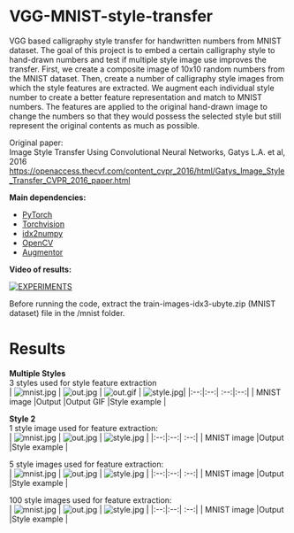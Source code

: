 # VGG-MNIST-style-transfer

VGG based calligraphy style transfer for handwritten numbers from MNIST dataset. The goal of this project is to embed a certain calligraphy style to hand-drawn numbers and test if multiple style image use improves the transfer. First, we create a composite image of 10x10 random numbers from the MNIST dataset. Then, create a number of calligraphy style images from which the style features are extracted. We augment each individual style number to create a better feature representation and match to MNIST numbers. The features are applied to the original hand-drawn image to change the numbers so that they would possess the selected style but still represent the original contents as much as possible.

Original paper:  
Image Style Transfer Using Convolutional Neural Networks, Gatys L.A. et al, 2016  
https://openaccess.thecvf.com/content_cvpr_2016/html/Gatys_Image_Style_Transfer_CVPR_2016_paper.html


**Main dependencies:**   
* [PyTorch](https://pytorch.org/)
* [Torchvision](https://pytorch.org/vision/stable/index.html)
* [idx2numpy](https://pypi.org/project/idx2numpy/)
* [OpenCV](https://pypi.org/project/opencv-python/)
* [Augmentor](https://github.com/mdbloice/Augmentor)


**Video of results:** 

[![EXPERIMENTS](https://img.youtube.com/vi/cEzpXJm9OGw/0.jpg)](https://www.youtube.com/watch?v=cEzpXJm9OGw)


Before running the code, extract the train-images-idx3-ubyte.zip (MNIST dataset) file in the /mnist folder.



# Results  
**Multiple Styles**  
3 styles used for style feature extraction  
| ![mnist.jpg](https://github.com/reiniscimurs/VGG-MNIST-style-transfer/blob/main/mnist.jpg) | ![out.jpg](https://github.com/reiniscimurs/VGG-MNIST-style-transfer/blob/main/out.jpg) | ![out.gif](https://github.com/reiniscimurs/VGG-MNIST-style-transfer/blob/main/output.gif) | ![style.jpg](https://github.com/reiniscimurs/VGG-MNIST-style-transfer/blob/main/style.jpg)|
|:--:|:--:| :--:|:--:|
| MNIST image |Output |Output GIF |Style example |


**Style 2**  
1 style image used for feature extraction:  
| ![mnist.jpg](https://github.com/reiniscimurs/VGG-MNIST-style-transfer/blob/main/results/res%20num2-1/mnist.jpg) | ![out.jpg](https://github.com/reiniscimurs/VGG-MNIST-style-transfer/blob/main/results/res%20num2-1/out.jpg) | ![style.jpg](https://github.com/reiniscimurs/VGG-MNIST-style-transfer/blob/main/results/res%20num2-1/style.jpg) |
|:--:|:--:| :--:|
| MNIST image |Output |Style example  |

5 style images used for feature extraction:  
| ![mnist.jpg](https://github.com/reiniscimurs/VGG-MNIST-style-transfer/blob/main/results/res%20num2-5/mnist.jpg) | ![out.jpg](https://github.com/reiniscimurs/VGG-MNIST-style-transfer/blob/main/results/res%20num2-5/out.jpg) | ![style.jpg](https://github.com/reiniscimurs/VGG-MNIST-style-transfer/blob/main/results/res%20num2-5/style.jpg) |
|:--:|:--:| :--:|
| MNIST image |Output |Style example  |

100 style images used for feature extraction:  
| ![mnist.jpg](https://github.com/reiniscimurs/VGG-MNIST-style-transfer/blob/main/results/res%20num2-100/mnist.jpg) | ![out.jpg](https://github.com/reiniscimurs/VGG-MNIST-style-transfer/blob/main/results/res%20num2-100/out.jpg) | ![style.jpg](https://github.com/reiniscimurs/VGG-MNIST-style-transfer/blob/main/results/res%20num2-100/style.jpg) |
|:--:|:--:| :--:|
| MNIST image |Output |Style example  |




